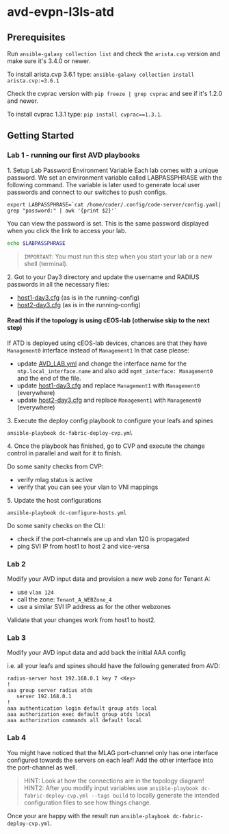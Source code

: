 # avd-evpn-l3ls-atd

## Prerequisites

Run `ansible-galaxy collection list` and check the `arista.cvp` version and make sure it's 3.4.0 or
newer.

To install arista.cvp 3.6.1 type: `ansible-galaxy collection install arista.cvp:=3.6.1`

Check the cvprac version with `pip freeze | grep cvprac` and see if it's 1.2.0 and newer.

To install cvprac 1.3.1 type: `pip install cvprac==1.3.1`.

## Getting Started

### Lab 1 - running our first AVD playbooks

1\. Setup Lab Password Environment Variable
Each lab comes with a unique password. We set an environment variable called LABPASSPHRASE with the following command. The variable is later used to generate local user passwords and connect to our switches to push configs.

```shell
export LABPASSPHRASE=`cat /home/coder/.config/code-server/config.yaml| grep "password:" | awk '{print $2}'`
```

You can view the password is set. This is the same password displayed when you click the link to access your lab.

``` bash
echo $LABPASSPHRASE
```

> `IMPORTANT`: You must run this step when you start your lab or a new shell (terminal).

2\. Got to your Day3 directory and update the username and RADIUS passwords in all the necessary files:

- [host1-day3.cfg](./configlets/host1-day3.cfg) (as is in the running-config)
- [host2-day3.cfg](./configlets/host2-day3.cfg) (as is in the running-config)

#### Read this if the topology is using cEOS-lab (otherwise skip to the next step)

If ATD is deployed using cEOS-lab devices, chances are that they have `Management0` interface instead of `Management1`
In that case please:

- update [AVD_LAB.yml](./group_vars/AVD_LAB.yml) and change the interface name for the `ntp.local_interface.name`
and also add `mgmt_interface: Management0` and the end of the file.
- update [host1-day3.cfg](./configlets/host1-day3.cfg) and replace `Management1` with `Management0` (everywhere)
- update [host2-day3.cfg](./configlets/host2-day3.cfg) and replace `Management1` with `Management0` (everywhere)

3\. Execute the deploy config playbook to configure your leafs and spines

`ansible-playbook dc-fabric-deploy-cvp.yml`

4\. Once the playbook has finished, go to CVP and execute the change control in parallel and wait for
it to finish.

Do some sanity checks from CVP:

- verify mlag status is active
- verify that you can see your vlan to VNI mappings

5\. Update the host configurations

`ansible-playbook dc-configure-hosts.yml`

Do some sanity checks on the CLI:

- check if the port-channels are up and vlan 120 is propagated
- ping SVI IP from host1 to host 2 and vice-versa

### Lab 2

Modify your AVD input data and provision a new web zone for Tenant A:

- use `vlan 124`
- call the zone: `Tenant_A_WEBZone_4`
- use a similar SVI IP address as for the other webzones

Validate that your changes work from host1 to host2.

### Lab 3

Modify your AVD input data and add back the initial AAA config

i.e. all your leafs and spines should have the following generated from AVD:

```eos
radius-server host 192.168.0.1 key 7 <Key>
!
aaa group server radius atds
   server 192.168.0.1
!
aaa authentication login default group atds local
aaa authorization exec default group atds local
aaa authorization commands all default local
```

### Lab 4

You might have noticed that the MLAG port-channel only has one interface configured towards the servers on each leaf!
Add the other interface into the port-channel as well.

> HINT: Look at how the connections are in the topology diagram!
> HINT2: After you modify input variables use `ansible-playbook dc-fabric-deploy-cvp.yml --tags build` to locally generate
> the intended configuration files to see how things change.

Once your are happy with the result run `ansible-playbook dc-fabric-deploy-cvp.yml`.
